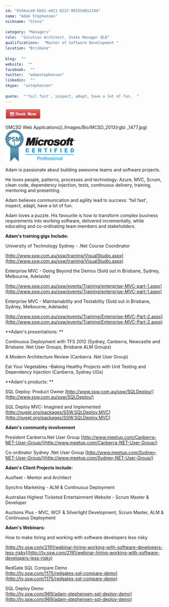 ```yaml
---
id: "9194ace0-bb81-e011-8227-00155d012144"
name: "Adam Stephensen"
nickname: "Stevo"

category: "Managers"
role:  "Solution Architect, State Manager QLD"
qualifications:  "Master of Software Development "
location: "Brisbane"

blog:  ""
website:  ""
facebook:  ""
twitter:  "adamstephensen"
linkedin:  ""
skype:  "astephensen"

quote:  "'fail fast', inspect, adapt, have a lot of fun.  "
---
```


 [ ![BookNow.png](./Images/Bio/BookNow.png)](http://veethere.com/With/AdamStephensen) 
 

 ![MCSD Web Applications](./Images/Bio/MCSD_2013(rgb) 
_1477.jpg) ![Professional Scrum Master I](./Images/Bio/PSMI.png) 
 ![Microsoft Certified Professional](./Images/Bio/MCP.png) 


Adam is passionate about building awesome teams and software projects.

He loves people, patterns, processes and technology: Azure, MVC, Scrum, clean code, dependency injection, tests, continuous delivery, training, mentoring and presenting.

Adam believes communication and agility lead to success: 'fail fast', inspect, adapt, have a lot of fun. 

Adam loves a puzzle. His favourite is how to transform complex business requirements into working software, delivered incrementally, while educating and co-ordinating team members and stakeholders.

 **Adam's training gigs Include:**

University of Technology Sydney - .Net Course Coordinator 

 [http://www.ssw.com.au/ssw/training/VisualStudio.aspx](http://www.ssw.com.au/ssw/training/VisualStudio.aspx)

Enterprise MVC - Going Beyond the Demos (Sold out in Brisbane, Sydney, Melbourne, Adelaide)

 [http://www.ssw.com.au/ssw/events/Training/enterprise-MVC-part-1.aspx](http://www.ssw.com.au/ssw/events/Training/enterprise-MVC-part-1.aspx)

Enterprise MVC - Maintainability and Testability (Sold out in Brisbane, Sydney, Melbourne, Adelaide)

 [http://www.ssw.com.au/ssw/events/Training/Enterprise-MVC-Part-2.aspx](http://www.ssw.com.au/ssw/events/Training/Enterprise-MVC-Part-2.aspx) 

 **Adam's presentations: **

Continuous Deployment with TFS 2012 (Sydney, Canberra, Newcastle and Brisbane .Net User Groups, Brisbane ALM Groups)

A Modern Architecture Review (Canberra .Net User Group)

Eat Your Vegetables –Baking Healthy Projects with Unit Testing and Dependency Injection (Canberra, Sydney UGs)

 **Adam's products: **

 SQL Deploy: Product Owner [http://www.ssw.com.au/ssw/SQLDeploy/](http://www.ssw.com.au/ssw/SQLDeploy/)

 SQL Deploy MVC: Imagined and Implemented [http://nuget.org/packages/SSW.SQLDeploy.MVC](http://nuget.org/packages/SSW.SQLDeploy.MVC)

 **Adam's community involvement**

President Canberra.Net User Group [http://www.meetup.com/Canberra-NET-User-Group/](http://www.meetup.com/Canberra-NET-User-Group/)

Co-ordinator Sydney .Net User Group [http://www.meetup.com/Sydney-NET-User-Group/](http://www.meetup.com/Sydney-NET-User-Group/)

 **Adam's Client Projects Include:**

Ausfleet - Mentor and Architect

Synchro Marketing - ALM & Continuous Deployment

Australias Highest Ticketed Entertainment Website - Scrum Master & Developer

Auctions Plus - MVC, WCF & Silverlight Development, Scrum Master, ALM & Continuous Deployment

 **Adam's Webinars:**

How to make hiring and working with software developers less risky

 [http://tv.ssw.com/2191/webinar-hiring-working-with-software-developers-less-risky](http://tv.ssw.com/2191/webinar-hiring-working-with-software-developers-less-risky) 

RedGate SQL Compare Demo  
[http://tv.ssw.com/1175/redgates-sql-compare-demo](http://tv.ssw.com/1175/redgates-sql-compare-demo)

SQL Deploy Demo  
[http://tv.ssw.com/969/adam-stephensen-sql-deploy-demo](http://tv.ssw.com/969/adam-stephensen-sql-deploy-demo)  